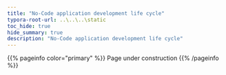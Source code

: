 ```yaml
---
title: "No-Code application development life cycle"
typora-root-url: ..\..\..\static
toc_hide: true
hide_summary: true
description: "No-Code application development life cycle"
---
```


{{% pageinfo color="primary" %}}
Page under construction
{{% /pageinfo %}}
